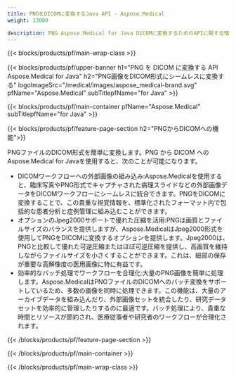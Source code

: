 ```yaml
---
title: PNGをDICOMに変換するJava API - Aspose.Medical
weight: 13000

description: PNG Aspose.Medical for Java DICOMに変換するためのAPIに関する情報
---
```


{{< blocks/products/pf/main-wrap-class >}}

{{< blocks/products/pf/upper-banner h1="PNG を DICOM に変換する API Aspose.Medical for Java" h2="PNG画像をDICOM形式にシームレスに変換する" logoImageSrc="/medical/images/aspose_medical-brand.svg" pfName="Aspose.Medical" subTitlepfName="for Java" >}}

{{< blocks/products/pf/main-container pfName="Aspose.Medical" subTitlepfName="for Java" >}}

{{< blocks/products/pf/feature-page-section h2="PNGからDICOMへの機能">}}

<p>PNGファイルのDICOM形式を簡単に変換します。PNG から DICOM へのAspose.Medical for Javaを使用すると、次のことが可能になります。</p>

<ul>
<li>DICOMワークフローへの外部画像の組み込み:Aspose.Medicalを使用すると、臨床写真やPNG形式でキャプチャされた病理スライドなどの外部画像データをDICOMワークフローにシームレスに統合できます。PNGをDICOMに変換することで、この貴重な視覚情報を、標準化されたフォーマット内で包括的な患者分析と症例管理に組み込むことができます。</li>
<li>オプションのJpeg2000サポートで優れた圧縮を活用:PNGは画質とファイルサイズのバランスを提供しますが、Aspose.MedicalはJpeg2000形式を使用してPNGをDICOMに変換するオプションを提供します。Jpeg2000は、PNGと比較して優れた可逆圧縮またはほぼ可逆圧縮を提供し、高画質を維持しながらファイルサイズを小さくすることができます。これは、細部の保存が重要な高解像度の医用画像に特に有益です。</li>
<li>効率的なバッチ処理でワークフローを合理化:大量のPNG画像を簡単に処理します。Aspose.MedicalはPNGファイルのDICOMへのバッチ変換をサポートしているため、多数の画像を同時に処理できます。この機能は、大量のアーカイブデータを組み込んだり、外部画像セットを統合したり、研究データセットを効率的に管理したりするのに最適です。バッチ処理により、貴重な時間とリソースが節約され、医療従事者や研究者のワークフローが合理化されます。</li>
</ul>

{{< /blocks/products/pf/feature-page-section >}}

{{< /blocks/products/pf/main-container >}}

{{< /blocks/products/pf/main-wrap-class >}}